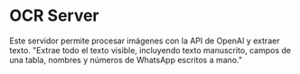 # OCR Server
Este servidor permite procesar imágenes con la API de OpenAI y extraer texto.
"Extrae todo el texto visible, incluyendo texto manuscrito, campos de una tabla, nombres y números de WhatsApp escritos a mano."
